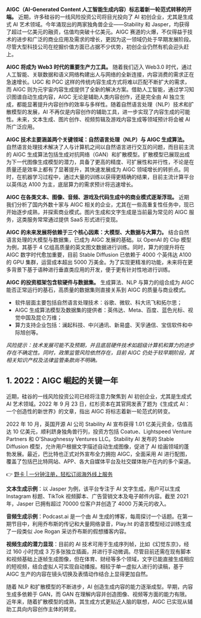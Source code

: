 **AIGC（AI-Generated Content 人工智能生成内容）标志着新一轮范式转移的开端。** 近期，许多硅谷的一线风险投资公司将目光投向了 AI 初创企业，尤其是生成式 AI 艺术领域。今年涌现出的两家独角兽企业——Stability 和 Jasper，均获得了超过一亿美元的融资，估值均突破十亿美元。AIGC 赛道的火爆，不仅得益于技术的进步和广泛的商业应用及需求的增长，更因为这一领域仍处于早期发展阶段。尽管大型科技公司在挖掘价值方面已占据不少优势，初创企业仍然有机会迎头赶上。

**AIGC 将成为 Web3 时代的重要生产力工具。** 随着我们迈入 Web3.0 时代，通过人工智能、关联数据和语义网络构建出人与网络的全新连接，内容消费的需求正在急速增长。UGC 和 PGC 这样的传统内容生成方式将难以匹配不断扩大的需求，而 AIGC 则为元宇宙内容生成提供了全新的解决方案。借助人工智能，通过学习知识图谱自动生成内容，AIGC 无论是辅助人类内容创作，还是完全由 AI 独立生成，都能显著提升内容创作的效率与多样性。随着自然语言处理（NLP）技术和扩散模型的发展，AI 不再仅是内容创作的辅助工具，进一步实现了内容生成的可能性。未来，文本生成、图片创作、视频剪辑及游戏内容生成等领域预计将会被 AI 所广泛应用。

**AIGC 技术主要涵盖两个关键领域：自然语言处理（NLP）与 AIGC 生成算法。** 自然语言处理技术解决了人与计算机之间以自然语言进行交互的问题，而目前主流的 AIGC 生成算法包括生成对抗网络（GAN）和扩散模型。扩散模型已展现出成为下一代图像生成模型的潜力，具备了更高的精度、可扩展性和并行性，不论是在质量还是效率上都有了显著提升，其快速发展成为 AIGC 领域增长的转折点。同时，在机器学习过程中，通过大量的训练以获得更精确的结果，目前主流计算平台以英伟达 A100 为主，底层算力的需求预计将迅速增长。

**AIGC 在各类文本、图像、音频、游戏及代码生成中的商业模式逐渐浮现。** 近期我们分析了国内外数十家与 AIGC 相关的企业，尤其在一些高重复性任务中，现已开始逐步成熟，并探索商业模式。图片生成和文字生成是当前最为常见的 AIGC 服务，这类服务常常通过提供 SaaS 形式进行变现。

**AIGC 的未来发展将依赖于三个核心因素：大模型、大数据与大算力。** 结合自然语言处理的大模型与数据集，已成为 AIGC 发展的基础。以 OpenAI 的 Clip 模型为例，其基于 4 亿组高质量的英文图文数据进行训练。同时，算力的提升将在 AIGC 数字时代愈加重要，目前 Stable Diffusion 已依赖于 4000 个英伟达 A100 的 GPU 集群，运营成本超出 5000 万美金。为了实现更精准的功能，未来将在更多背景下基于语种进行垂直类应用的开发，便于更有针对性地进行训练。

**AIGC 的投资框架包含软硬件与数据集。** 生成算法、NLP 与算力的组合成为 AIGC 能否正常运行的基石，高质量的数据集则直接关系到 AIGC 的质量与商业模式。

- 软件层面主要包括自然语言处理技术：谷歌、微软、科大讯飞和拓尔思；
- AIGC 生成算法模型及数据集的提供者：英伟达、Meta、百度、蓝色光标、视觉中国及昆仑万维；
- 算力支持企业包括：澜起科技、中兴通讯、新易盛、天孚通信、宝信软件和中际旭创等。

_风险提示：技术发展可能不及预期，并且底层硬件技术如超级计算机和算力的进步存在不确定性。同时，政策监管风险依然存在，目前 AIGC 仍处于较早期阶段，其相关知识产权及法律监管条款尚不明确。_

## 1. 2022：AIGC 崛起的关键一年

近期，硅谷的一线风险投资公司已经将注意力聚焦到 AI 初创企业，尤其是生成式 AI 艺术领域。2022 年 9 月 23 日，红杉资本在其官网发表了题为《生成式 AI：一个创造性的新世界》的文章，指出 AIGC 将标志着新一轮范式的转变。

2022 年 10 月，英国开源 AI 公司 Stability AI 宣布获得 1.01 亿美元资金，估值高达 10 亿美元，顺利跻身独角兽行列，投资方包括 Coatue、Lightspeed Venture Partners 和 O’Shaughnessy Ventures LLC。Stability AI 发布的 Stable Diffusion 模型，允许用户根据文字描述自动生成图像，促进了 AI 绘画领域的蓬勃发展。最近，巴比特也正式对外宣布全力拥抱 AIGC，全面采用 AI 进行配图，覆盖了包括巴比特网站、APP、各大自媒体平台及社交媒体账户在内的多个渠道。

👉 [野卡 | 一分钟注册，轻松订阅海外线上服务](https://bit.ly/bewildcard)

**文本生成示例**：以 Jasper 为例，该平台专注于 AI 文字生成，用户可以生成 Instagram 标题、TikTok 视频脚本、广告营销文本及电子邮件内容。截至 2021 年，Jasper 已拥有超过 70000 位客户并创造了 4000 万美元的收入。

**音频生成示例**：Podcast.ai 是一个由 AI 生成的博客，每周探讨一个话题。在第一期节目中，利用乔布斯的传记和大量网络录音，Play.ht 的语言模型经过训练生成了一段类似 Joe Rogan 采访乔布斯的假想播客内容。

**视频生成的潜力显现**：目前的 AI 技术可用于生成序列帧，比如《幻觉东京》，经过 160 小时完成 3 万多张独立插画，并进行手动微调。尽管目前还需在现有脚本和视频基础上逐帧生成图像，但在体育、财经等多个领域，文字已能直接生成相应的短视频，结合虚拟人可实现自动播报。相较于单一虚拟人进行的读稿，基于 AIGC 生产的内容在镜头切换及表情动作结合上显得更加自然。

随着 NLP 和扩散模型的不断进步，AI 创造生成内容的能力逐渐成型。早期，内容生成多依赖于 GAN，而 GAN 在理解内容并创造图像、视频等方面的能力有限。近年来，随着扩散模型的成熟，其生成方式更贴近人脑的联想，AIGC 已实现从辅助工具向内容创作主体的转变。